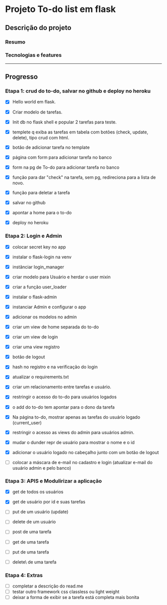 # Projeto To-do list em flask

## Descrição do projeto


### Resumo


### Tecnologias e features


---
## Progresso

### Etapa 1: crud do to-do, salvar no github e deploy no heroku

- [X] Hello world em flask.
- [X] Criar modelo de tarefas.
- [X] Init db no flask shell e popular 2 tarefas para teste. 
- [X] templete q exiba as tarefas em tabela com botões (check, update, delete), tipo crud com html.
- [X] botão de adicionar tarefa no template
- [X] página com form para adicionar tarefa no banco
- [X] form na pg de To-do para adicionar tarefa no banco
- [X] função para dar "check" na tarefa, sem pg, redireciona para a lista de novo.
- [X] função para deletar a tarefa
- [X] salvar no github
- [X] apontar a home para o to-do 
- [X] deploy no heroku


### Etapa 2: Login e Admin

- [X] colocar secret key no app
- [X] instalar o flask-login na venv
- [X] instânciar login_manager
- [X] criar modelo para Usuário e herdar o user mixin
- [X] criar a função user_loader

- [X] instalar o flask-admin
- [X] instanciar Admin e configurar o app
- [X] adicionar os modelos no admin

- [X] criar um view de home separada do to-do
- [X] criar um view de login
- [X] criar uma view registro
- [X] botão de logout
- [X] hash no registro e na verificação do login

- [X] atualizar o requirements.txt
- [X] criar um relacionamento entre tarefas e usuário.
- [X] restringir o acesso do to-do para usuários logados
- [X] o add do to-do tem apontar para o dono da tarefa
- [X] Na página to-do, mostrar apenas as tarefas do usuário logado (current_user)
- [X] restringir o acesso as views do admin para usuários admin.
- [X] mudar o dunder repr de usuário para mostrar o nome e o id
- [X] adicionar o usuário logado no cabeçalho junto com um botão de logout
- [ ] colocar a máscara de e-mail no cadastro e login (atualizar e-mail do usuário admin e pelo banco)

### Etapa 3: APIS e Modulirizar a aplicação

- [X] get de todos os usuários

- [X] get de usuário por id e suas tarefas
- [ ] put de um usuário (update)
- [ ] delete de um usuário

- [ ] post de uma tarefa
- [ ] get de uma tarefa
- [ ] put de uma tarefa 
- [ ] delete\ de uma tarefa 

### Etapa 4: Extras

- [ ] completar a descrição do read.me
- [ ] testar outro framework css classless ou light weight
- [ ] deixar a forma de exibir se a tarefa está completa mais bonita